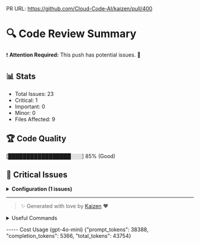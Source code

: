 PR URL: https://github.com/Cloud-Code-AI/kaizen/pull/400

# 🔍 Code Review Summary

❗ **Attention Required:** This push has potential issues. 🚨

## 📊 Stats
- Total Issues: 23
- Critical: 1
- Important: 0
- Minor: 0
- Files Affected: 9
## 🏆 Code Quality
[█████████████████░░░] 85% (Good)

## 🚨 Critical Issues

<details>
<summary><strong>Configuration (1 issues)</strong></summary>

### 1. Changes made to sensitive file
📁 **File:** `config.json:11`
⚖️ **Severity:** 10/10
🔍 **Description:** Changes made to sensitive file
💡 **Solution:** 

**Current Code:**
```python
NA
```

**Suggested Code:**
```python

```

</details>

---

> ✨ Generated with love by [Kaizen](https://cloudcode.ai) ❤️

<details>
<summary>Useful Commands</summary>

- **Feedback:** Reply with `!feedback [your message]`
- **Ask PR:** Reply with `!ask-pr [your question]`
- **Review:** Reply with `!review`
- **Explain:** Reply with `!explain [issue number]` for more details on a specific issue
- **Ignore:** Reply with `!ignore [issue number]` to mark an issue as false positive
- **Update Tests:** Reply with `!unittest` to create a PR with test changes
</details>


----- Cost Usage (gpt-4o-mini)
{"prompt_tokens": 38388, "completion_tokens": 5366, "total_tokens": 43754}